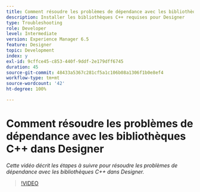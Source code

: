 ```yaml
---
title: Comment résoudre les problèmes de dépendance avec les bibliothèques C++ dans Designer
description: Installer les bibliothèques C++ requises pour Designer
type: Troubleshooting
role: Developer
level: Intermediate
version: Experience Manager 6.5
feature: Designer
topic: Development
index: y
exl-id: 9cffce45-c853-440f-9ddf-2e179dff6745
duration: 45
source-git-commit: 48433a5367c281cf5a1c106b08a1306f1b0e8ef4
workflow-type: tm+mt
source-wordcount: '42'
ht-degree: 100%

---
```


# Comment résoudre les problèmes de dépendance avec les bibliothèques C++ dans Designer

*Cette vidéo décrit les étapes à suivre pour résoudre les problèmes de dépendance avec les bibliothèques C++ dans Designer.*

>[!VIDEO](https://video.tv.adobe.com/v/3417621?quality=12&learn=on&captions=fre_fr)
